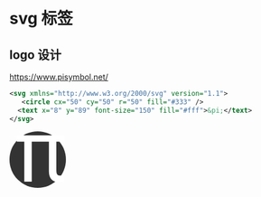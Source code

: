 # svg 标签

## logo 设计

<https://www.pisymbol.net/>

```svg
<svg xmlns="http://www.w3.org/2000/svg" version="1.1">
   <circle cx="50" cy="50" r="50" fill="#333" />
  <text x="8" y="89" font-size="150" fill="#fff">&pi;</text>
</svg>
```

<svg xmlns="http://www.w3.org/2000/svg" version="1.1">
   <circle cx="50" cy="50" r="50" fill="#333" />
  <text x="10" y="89" font-size="150" fill="#fff">&pi;</text>
</svg>
